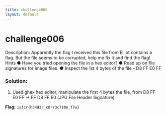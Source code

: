```yaml
---
title: challenge006
layout: default
---
```


# challenge006

Description: 
Apparently the flag I received this file from Elliot contains a flag. But the file seems to be corrupted, help me fix it and find the flag! Hints ● Have you tried opening the file in a hex editor? ● Read up on file signatures for image files. ● Inspect the 1st 4 bytes of the file - D8 FF E0 FF

### Solution:

1. Used ghex hex editor, manipulate the first 4 bytes the file, from D8 FF E0 FF -> FF D8 FF E0 (JPG File Header Signature)

**Flag:** `isfcr{h34d3r_c0rr3c710n_f7w}`


